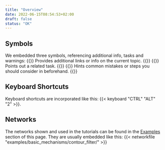 ```yaml
---
title: "Overview"
date: 2022-06-15T08:54:53+02:00
draft: false
status: "OK"
---
```

## Symbols
We embedded three symbols, referencing additional info, tasks and warnings:
{{<alert class="info" caption="Info">}}
Provides additional links or info on the current topic.
{{</alert>}}
{{<alert class="check" caption="Check">}}
Points out a related task.
{{</alert>}}
{{<alert class="warning" caption="Warning">}}
Hints common mistakes or steps you should consider in beforehand.
{{</alert>}}

## Keyboard Shortcuts
Keyboard shortcuts are incorporated like this:  {{< keyboard "CTRL" "ALT" "2" >}}.

## Networks
The networks shown and used in the tutorials can be found in the [Examples](/examples) section of this page. 
They are usually embedded like this:
{{< networkfile "examples/basic_mechanisms/contour_filter/" >}}
